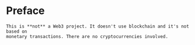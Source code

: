 # Preface

```admonish warning "Not a Web3 project"
This is **not** a Web3 project. It doesn't use blockchain and it's not based on
monetary transactions. There are no cryptocurrencies involved.
```
